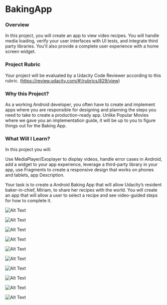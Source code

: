 # BakingApp

### Overview

In this project, you will create an app to view video recipes. You will handle media loading, verify your user interfaces with UI tests, and integrate third party libraries. You'll also provide a complete user experience with a home screen widget.

### Project Rubric

Your project will be evaluated by a Udacity Code Reviewer according to this rubric. (https://review.udacity.com/#!/rubrics/829/view)

### Why this Project?
As a working Android developer, you often have to create and implement apps where you are responsible for designing and planning the steps you need to take to create a production-ready app. Unlike Popular Movies where we gave you an implementation guide, it will be up to you to figure things out for the Baking App.

### What Will I Learn?
In this project you will:

Use MediaPlayer/Exoplayer to display videos, handle error cases in Android, add a widget to your app experience, leverage a third-party library in your app, use Fragments to create a responsive design that works on phones and tablets, app Description.

Your task is to create a Android Baking App that will allow Udacity’s resident baker-in-chief, Miriam, to share her recipes with the world. You will create an app that will allow a user to select a recipe and see video-guided steps for how to complete it.


![Alt Text](https://github.com/jfussinger/BakingApp/blob/master/Home%20Screen.png)

![Alt Text](https://github.com/jfussinger/BakingApp/blob/master/Step%20Details%20Activity.png)

![Alt Text](https://github.com/jfussinger/BakingApp/blob/master/Add%20to%20Widget.png)

![Alt Text](https://github.com/jfussinger/BakingApp/blob/master/Step%20Details%20Fragment.png)

![Alt Text](https://github.com/jfussinger/BakingApp/blob/master/Widget.png)

![Alt Text](https://github.com/jfussinger/BakingApp/blob/master/Tablet%20Home%20Screen%20Landscape.png)

![Alt Text](https://github.com/jfussinger/BakingApp/blob/master/Tablet%20Home%20Screen%20Portrait.png)

![Alt Text](https://github.com/jfussinger/BakingApp/blob/master/Tablet%20Step%20Details.png)

![Alt Text](https://github.com/jfussinger/BakingApp/blob/master/Tablet%20Step%20Details%20Fragment%20Landscape.png)

![Alt Text](https://github.com/jfussinger/BakingApp/blob/master/Tablet%20Step%20Details%20Fragment%20Portrait%20.png)

